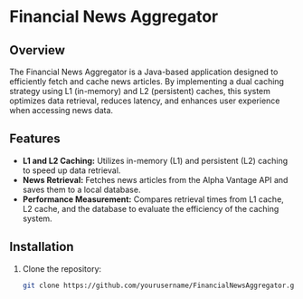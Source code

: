 # Financial News Aggregator

## Overview
The Financial News Aggregator is a Java-based application designed to efficiently fetch and cache news articles. By implementing a dual caching strategy using L1 (in-memory) and L2 (persistent) caches, this system optimizes data retrieval, reduces latency, and enhances user experience when accessing news data.

## Features
- **L1 and L2 Caching:** Utilizes in-memory (L1) and persistent (L2) caching to speed up data retrieval.
- **News Retrieval:** Fetches news articles from the Alpha Vantage API and saves them to a local database.
- **Performance Measurement:** Compares retrieval times from L1 cache, L2 cache, and the database to evaluate the efficiency of the caching system.

## Installation

1. Clone the repository:
   ```bash
   git clone https://github.com/yourusername/FinancialNewsAggregator.git

